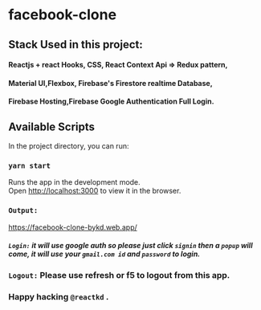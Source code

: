 # facebook-clone 
## Stack Used in this project: 
#### Reactjs + react Hooks, CSS, React Context Api => Redux pattern,
####  Material UI,Flexbox, Firebase's Firestore realtime Database,
#### Firebase Hosting,Firebase Google Authentication Full Login.

## Available Scripts

In the project directory, you can run:

### `yarn start`

Runs the app in the development mode.\
Open [http://localhost:3000](http://localhost:3000) to view it in the browser.


### `Output:`

https://facebook-clone-bykd.web.app/

##### `Login:` it will use google auth so please just click `signin` then a `popup` will come, it will use your `gmail.com id` and `password` to login. 

### `Logout:` Please use refresh or f5 to logout from this app.



### Happy hacking `@reactkd` .
